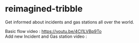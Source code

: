 # reimagined-tribble
Get informed about incidents and gas stations all over the world. <br>

Basic flow video : https://youtu.be/4CI1LVBp9To <br>
Add new Incident and Gas station video : <br>
